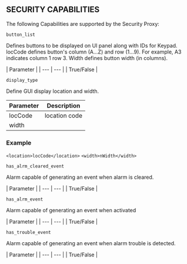 ## SECURITY CAPABILITIES

The following Capabilities are supported by the Security Proxy:


`button_list`

Defines buttons to be displayed on UI panel along with IDs for Keypad. locCode defines button's column (A...Z) and row (1...9). For example, A3 indicates column 1 row 3. Width defines button width (in columns).

| Parameter | 
| --- | --- |
| True/False |




`display_type`

Define GUI display location and width.

| Parameter | Description |
| --- | --- |
| locCode | location code |
| width |


### Example

`<location>locCode</location>`
`<width>nWidth</width>`





`has_alrm_cleared_event`

Alarm capable of generating an event when alarm is cleared.

| Parameter | 
| --- | --- |
| True/False |





`has_alrm_event`

Alarm capable of generating an event when activated

| Parameter | 
| --- | --- |
| True/False |





`has_trouble_event`

Alarm capable of generating an event when alarm trouble is detected.

| Parameter | 
| --- | --- |
| True/False |